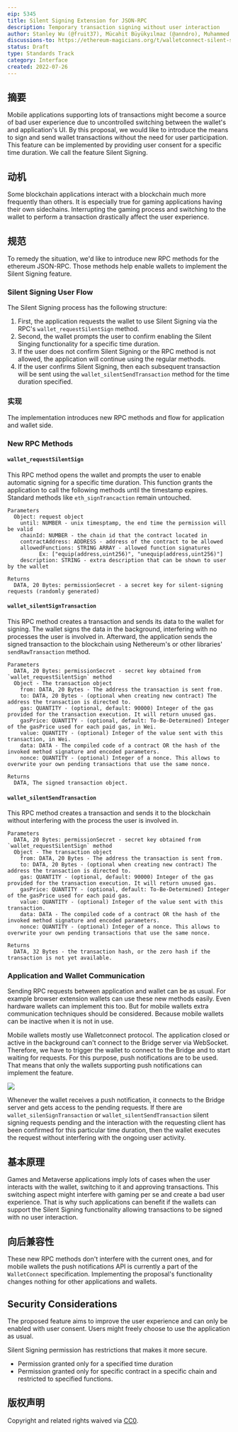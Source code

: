 ```yaml
---
eip: 5345
title: Silent Signing Extension for JSON-RPC
description: Temporary transaction signing without user interaction
author: Stanley Wu (@fruit37), Mücahit Büyükyılmaz (@anndro), Muhammed Emin Aydın (@muhammedea)
discussions-to: https://ethereum-magicians.org/t/walletconnect-silent-signing-extension/10137
status: Draft
type: Standards Track
category: Interface
created: 2022-07-26
---
```


## 摘要

Mobile applications supporting lots of transactions might become a source of bad user experience due to uncontrolled switching between the wallet's and application's UI. By this proposal, we would like to introduce the means to sign and send wallet transactions without the need for user participation. This feature can be implemented by providing user consent for a specific time duration. We call the feature Silent Signing.

## 动机

Some blockchain applications interact with a blockchain much more frequently than others. It is especially true for gaming applications having their own sidechains. Interrupting the gaming process and switching to the wallet to perform a transaction drastically affect the user experience.

## 规范

To remedy the situation, we'd like to introduce new RPC methods for the ethereum JSON-RPC. Those methods help enable wallets to implement the Silent Signing feature.

### Silent Signing User Flow

The Silent Signing process has the following structure:

1. First, the application requests the wallet to use Silent Signing via the RPC's `wallet_requestSilentSign` method.
2. Second, the wallet prompts the user to confirm enabling the Silent Singing functionality for a specific time duration.
3. If the user does not confirm Silent Signing or the RPC method is not allowed, the application will continue using the regular methods.
4. If the user confirms Silent Signing, then each subsequent transaction will be sent using the `wallet_silentSendTransaction` method for the time duration specified.

### 实现

The implementation introduces new RPC methods and flow for application and wallet side.

### New RPC Methods

#### `wallet_requestSilentSign`

This RPC method opens the wallet and prompts the user to enable automatic signing for a specific time duration. This function grants the application to call the following methods until the timestamp expires. Standard methods like `eth_signTrancaction` remain untouched.

```shell
Parameters
  Object: request object
    until: NUMBER - unix timesptamp, the end time the permission will be valid
    chainId: NUMBER - the chain id that the contract located in
    contractAddress: ADDRESS - address of the contract to be allowed
    allowedFunctions: STRING ARRAY - allowed function signatures
          Ex: ["equip(address,uint256)", "unequip(address,uint256)"]
    description: STRING - extra description that can be shown to user by the wallet

Returns
  DATA, 20 Bytes: permissionSecret - a secret key for silent-signing requests (randomly generated)
```

#### `wallet_silentSignTransaction`

This RPC method creates a transaction and sends its data to the wallet for signing. The wallet signs the data in the background, interfering with no processes the user is involved in. Afterward, the application sends the signed transaction to the blockchain using Nethereum's or other libraries' `sendRawTransaction` method.

```shell
Parameters
  DATA, 20 Bytes: permissionSecret - secret key obtained from `wallet_requestSilentSign` method
  Object - The transaction object
    from: DATA, 20 Bytes - The address the transaction is sent from.
    to: DATA, 20 Bytes - (optional when creating new contract) The address the transaction is directed to.
    gas: QUANTITY - (optional, default: 90000) Integer of the gas provided for the transaction execution. It will return unused gas.
    gasPrice: QUANTITY - (optional, default: To-Be-Determined) Integer of the gasPrice used for each paid gas, in Wei.
    value: QUANTITY - (optional) Integer of the value sent with this transaction, in Wei.
    data: DATA - The compiled code of a contract OR the hash of the invoked method signature and encoded parameters.
    nonce: QUANTITY - (optional) Integer of a nonce. This allows to overwrite your own pending transactions that use the same nonce.

Returns
  DATA, The signed transaction object.
```

#### `wallet_silentSendTransaction`

This RPC method creates a transaction and sends it to the blockchain without interfering with the process the user is involved in.

```shell
Parameters
  DATA, 20 Bytes: permissionSecret - secret key obtained from `wallet_requestSilentSign` method
  Object - The transaction object
    from: DATA, 20 Bytes - The address the transaction is sent from.
    to: DATA, 20 Bytes - (optional when creating new contract) The address the transaction is directed to.
    gas: QUANTITY - (optional, default: 90000) Integer of the gas provided for the transaction execution. It will return unused gas.
    gasPrice: QUANTITY - (optional, default: To-Be-Determined) Integer of the gasPrice used for each paid gas.
    value: QUANTITY - (optional) Integer of the value sent with this transaction.
    data: DATA - The compiled code of a contract OR the hash of the invoked method signature and encoded parameters.
    nonce: QUANTITY - (optional) Integer of a nonce. This allows to overwrite your own pending transactions that use the same nonce.

Returns
  DATA, 32 Bytes - the transaction hash, or the zero hash if the transaction is not yet available.
```

### Application and Wallet Communication

Sending RPC requests between application and wallet can be as usual. For example browser extension wallets can use these new methods easily. Even hardware wallets can implement this too. But for mobile wallets extra communication techniques should be considered. Because mobile wallets can be inactive when it is not in use.

Mobile wallets mostly use Walletconnect protocol. The application closed or active in the background can't connect to the Bridge server via WebSocket. Therefore, we have to trigger the wallet to connect to the Bridge and to start waiting for requests. For this purpose, push notifications are to be used. That means that only the wallets supporting push notifications can implement the feature.

![](../assets/eip-5345/walletconnect-flow.png)

Whenever the wallet receives a push notification, it connects to the Bridge server and gets access to the pending requests. If there are `wallet_silenSignTransaction` or `wallet_silentSendTransaction` silent signing requests pending and the interaction with the requesting client has been confirmed for this particular time duration, then the wallet executes the request without interfering with the ongoing user activity.

## 基本原理

Games and Metaverse applications imply lots of cases when the user interacts with the wallet, switching to it and approving transactions. This switching aspect might interfere with gaming per se and create a bad user experience. That is why such applications can benefit if the wallets can support the Silent Signing functionality allowing transactions to be signed with no user interaction.

## 向后兼容性

These new RPC methods don't interfere with the current ones, and for mobile wallets the push notifications API is currently a part of the `WalletConnect` specification. Implementing the proposal's functionality changes nothing for other applications and wallets.

## Security Considerations

The proposed feature aims to improve the user experience and can only be enabled with user consent. Users might freely choose to use the application as usual.

Silent Signing permission has restrictions that makes it more secure.
* Permission granted only for a specified time duration
* Permission granted only for specific contract in a specific chain and restricted to specified functions.

## 版权声明

Copyright and related rights waived via [CC0](../LICENSE.md).

